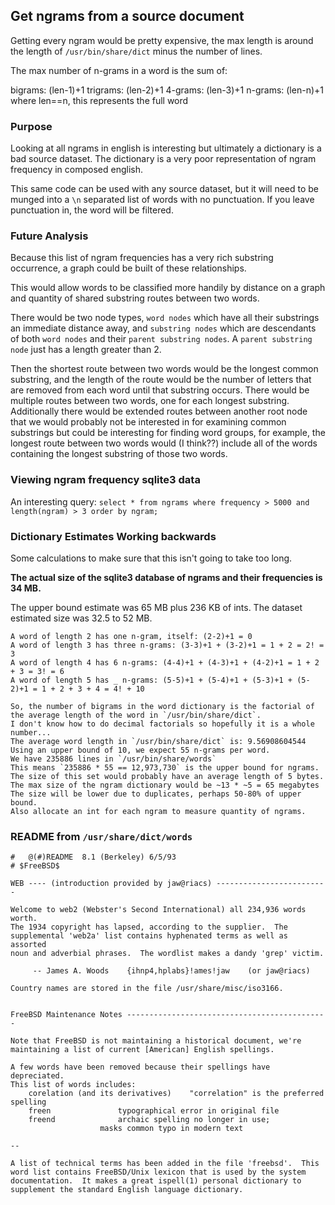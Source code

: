 ## Get ngrams from a source document

Getting every ngram would be pretty expensive, the max length is around
the length of `/usr/bin/share/dict` minus the number of lines.

The max number of n-grams in a word is the sum of:

bigrams: (len-1)+1
trigrams: (len-2)+1
4-grams: (len-3)+1
n-grams: (len-n)+1 where len==n, this represents the full word


### Purpose

Looking at all ngrams in english is interesting but ultimately a dictionary is a bad source dataset. The dictionary is a very poor representation of ngram frequency in composed english.

This same code can be used with any source dataset, but it will need to be munged into a `\n` separated list of words with no punctuation.  If you leave punctuation in, the word will be filtered.


### Future Analysis

Because this list of ngram frequencies has a very rich substring occurrence, a graph could be built of these relationships.

This would allow words to be classified more handily by distance on a graph and quantity of shared substring routes between two words.

There would be two node types, `word nodes` which have all their substrings an immediate distance away, and `substring nodes` which are descendants of both `word nodes` and their `parent substring nodes`. A `parent substring node` just has a length greater than 2.

Then the shortest route between two words would be the longest common substring, and the length of the route would be the number of letters that are removed from each word until that substring occurs. There would be multiple routes between two words, one for each longest substring. Additionally there would be extended routes between another root node that we would probably not be interested in for examining common substrings but could be interesting for finding word groups, for example, the longest route between two words would (I think??) include all of the words containing the longest substring of those two words.


### Viewing ngram frequency sqlite3 data

An interesting query: `select * from ngrams where frequency > 5000 and length(ngram) > 3 order by ngram;`


### Dictionary Estimates Working backwards

Some calculations to make sure that this isn't going to take too long.

**The actual size of the sqlite3 database of ngrams and their frequencies is 34 MB.**

The upper bound estimate was 65 MB plus 236 KB of ints. The dataset estimated size was 32.5 to 52 MB.


```
A word of length 2 has one n-gram, itself: (2-2)+1 = 0
A word of length 3 has three n-grams: (3-3)+1 + (3-2)+1 = 1 + 2 = 2! = 3
A word of length 4 has 6 n-grams: (4-4)+1 + (4-3)+1 + (4-2)+1 = 1 + 2 + 3 = 3! = 6
A word of length 5 has _ n-grams: (5-5)+1 + (5-4)+1 + (5-3)+1 + (5-2)+1 = 1 + 2 + 3 + 4 = 4! + 10

So, the number of bigrams in the word dictionary is the factorial of the average length of the word in `/usr/bin/share/dict`.
I don't know how to do decimal factorials so hopefully it is a whole number...
The average word length in `/usr/bin/share/dict` is: 9.56908604544
Using an upper bound of 10, we expect 55 n-grams per word.
We have 235886 lines in `/usr/bin/share/words`
This means `235886 * 55 == 12,973,730` is the upper bound for ngrams. 
The size of this set would probably have an average length of 5 bytes.
The max size of the ngram dictionary would be ~13 * ~5 = 65 megabytes
The size will be lower due to duplicates, perhaps 50-80% of upper bound. 
Also allocate an int for each ngram to measure quantity of ngrams.
```


### README from `/usr/share/dict/words`

```
#	@(#)README	8.1 (Berkeley) 6/5/93
# $FreeBSD$

WEB ---- (introduction provided by jaw@riacs) -------------------------

Welcome to web2 (Webster's Second International) all 234,936 words worth.
The 1934 copyright has lapsed, according to the supplier.  The
supplemental 'web2a' list contains hyphenated terms as well as assorted
noun and adverbial phrases.  The wordlist makes a dandy 'grep' victim.

     -- James A. Woods    {ihnp4,hplabs}!ames!jaw    (or jaw@riacs)

Country names are stored in the file /usr/share/misc/iso3166.


FreeBSD Maintenance Notes ---------------------------------------------

Note that FreeBSD is not maintaining a historical document, we're
maintaining a list of current [American] English spellings.

A few words have been removed because their spellings have depreciated.
This list of words includes:
    corelation (and its derivatives)	"correlation" is the preferred spelling
    freen				typographical error in original file
    freend				archaic spelling no longer in use;
					masks common typo in modern text

--

A list of technical terms has been added in the file 'freebsd'.  This
word list contains FreeBSD/Unix lexicon that is used by the system
documentation.  It makes a great ispell(1) personal dictionary to
supplement the standard English language dictionary.
```
